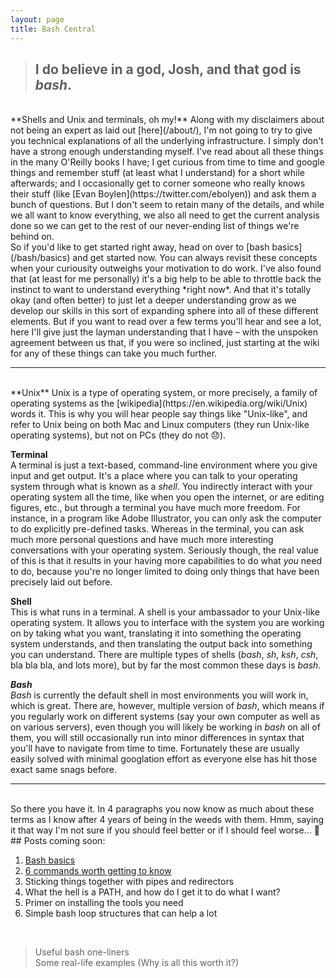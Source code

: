 ```yaml
---
layout: page
title: Bash Central
---
```


> ## I do believe in a god, Josh, and that god is *bash*.  

<br>
**Shells and Unix and terminals, oh my!**  
Along with my disclaimers about not being an expert as laid out [here](/about/), I'm not going to try to give you technical explanations of all the underlying infrastructure. I simply don't have a strong enough understanding myself. I've read about all these things in the many O'Reilly books I have; I get curious from time to time and google things and remember stuff (at least what I understand) for a short while afterwards; and I occasionally get to corner someone who really knows their stuff (like [Evan Boylen](https://twitter.com/ebolyen)) and ask them a bunch of questions. But I don't seem to retain many of the details, and while we all want to know everything, we also all need to get the current analysis done so we can get to the rest of our never-ending list of things we're behind on.  
<br>
So if you'd like to get started right away, head on over to [bash basics](/bash/basics) and get started now. You can always revisit these concepts when your curiousity outweighs your motivation to do work. I've also found that (at least for me personally) it's a big help to be able to throttle back the instinct to want to understand everything *right now*. And that it's totally okay (and often better) to just let a deeper understanding grow as we develop our skills in this sort of expanding sphere into all of these different elements. But if you want to read over a few terms you'll hear and see a lot, here I'll give just the layman understanding that I have – with the unspoken agreement between us that, if you were so inclined, just starting at the wiki for any of these things can take you much further.  
<br>  

---  
<br>
**Unix**  
Unix is a type of operating system, or more precisely, a family of operating systems as the [wikipedia](https://en.wikipedia.org/wiki/Unix) words it. This is why you will hear people say things like "Unix-like", and refer to Unix being on both Mac and Linux computers (they run Unix-like operating systems), but not on PCs (they do not 😞). 

**Terminal**  
A terminal is just a text-based, command-line environment where you give input and get output. It's a place where you can talk to your operating system through what is known as a *shell*. You indirectly interact with your operating system all the time, like when you open the internet, or are editing figures, etc., but through a terminal you have much more freedom. For instance, in a program like Adobe Illustrator, you can only ask the computer to do explicitly pre-defined tasks. Whereas in the terminal, you can ask much more personal questions and have much more interesting conversations with your operating system. Seriously though, the real value of this is that it results in your having more capabilities to do what *you* need to do, because you're no longer limited to doing only things that have been precisely laid out before. 

**Shell**  
This is what runs in a terminal. A shell is your ambassador to your Unix-like operating system. It allows you to interface with the system you are working on by taking what you want, translating it into something the operating system understands, and then translating the output back into something you can understand. There are multiple types of shells (*bash*, *sh*, *ksh*, *csh*, bla bla bla, and lots more), but by far the most common these days is *bash*. 


***Bash***  
*Bash* is currently the default shell in most environments you will work in, which is great. There are, however, multiple version of *bash*, which means if you regularly work on different systems (say your own computer as well as on various servers), even though you will likely be working in *bash* on all of them, you will still occasionally run into minor differences in syntax that you'll have to navigate from time to time. Fortunately these are usually easily solved with minimal googlation effort as everyone else has hit those exact same snags before. 
<br>  

---

<br>
So there you have it. In 4 paragraphs you now know as much about these terms as I know after 4 years of being in the weeds with them. Hmm, saying it that way I'm not sure if you should feel better or if I should feel worse... 🤔


<br> 
## Posts coming soon:  

  1. [Bash basics](/bash/basics)
  2. [6 commands worth getting to know](/bash/six_commands) 
  3. Sticking things together with pipes and redirectors
  4. What the hell is a PATH, and how do I get it to do what I want? 
  5. Primer on installing the tools you need
  6. Simple bash loop structures that can help a lot
<br>  

> Useful bash one-liners  
> Some real-life examples (Why is all this worth it?)  
